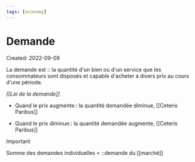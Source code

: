 ```yaml
---
tags: [economy] 
---
```

# Demande
Created: 2022-09-09

La demande est :: la quantité d'un bien ou d'un service que les consommateurs sont disposés et capable d'acheter a divers prix au cours d'une période.
<!--SR:!2022-09-13,2,210-->

*[[Loi de la demande]]*
- Quand le prix augmente:: la quantité demandée diminue, [[Ceteris Paribus]]
<!--SR:!2022-09-13,3,250-->
- Quand le prix diminue:: la quantité demandée augmente, [[Ceteris Paribus]]
<!--SR:!2022-09-13,4,270-->


> [!important]
> Somme des demandes individuelles = ::demande du [[marché]]
<!--SR:!2022-09-12,3,250-->